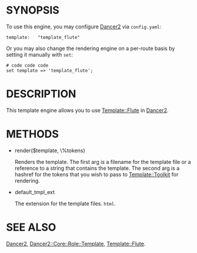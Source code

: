 # SYNOPSIS

To use this engine, you may configure [Dancer2](https://metacpan.org/pod/Dancer2) via `config.yaml`:

    template:   "template_flute"

Or you may also change the rendering engine on a per-route basis by
setting it manually with `set`:

    # code code code
    set template => 'template_flute';

# DESCRIPTION

This template engine allows you to use [Template::Flute](https://metacpan.org/pod/Template::Flute) in [Dancer2](https://metacpan.org/pod/Dancer2).

# METHODS

- render($template, \\%tokens)

    Renders the template.  The first arg is a filename for the template file
    or a reference to a string that contains the template.  The second arg
    is a hashref for the tokens that you wish to pass to
    [Template::Toolkit](https://metacpan.org/pod/Template::Toolkit) for rendering.

- default\_tmpl\_ext

    The extension for the template files. `html`.

# SEE ALSO

[Dancer2](https://metacpan.org/pod/Dancer2), [Dancer2::Core::Role::Template](https://metacpan.org/pod/Dancer2::Core::Role::Template), [Template::Flute](https://metacpan.org/pod/Template::Flute).
